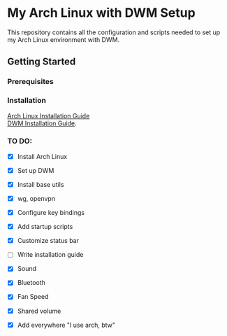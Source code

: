 # My Arch Linux with DWM Setup

This repository contains all the configuration and scripts needed to set up my Arch Linux environment with DWM.

## Getting Started

### Prerequisites

### Installation



[Arch Linux Installation Guide](https://wiki.archlinux.org/title/Installation_guide)  
[DWM Installation Guide](https://wiki.archlinux.org/title/Dwm).

### TO DO:

- [x] Install Arch Linux
- [x] Set up DWM
- [x] Install base utils
- [x] wg, openvpn
- [x] Configure key bindings
- [x] Add startup scripts
- [x] Customize status bar
- [ ] Write installation guide
- [x] Sound
- [x] Bluetooth
- [x] Fan Speed
- [x] Shared volume
- [x] Add everywhere "I use arch, btw" 
 







